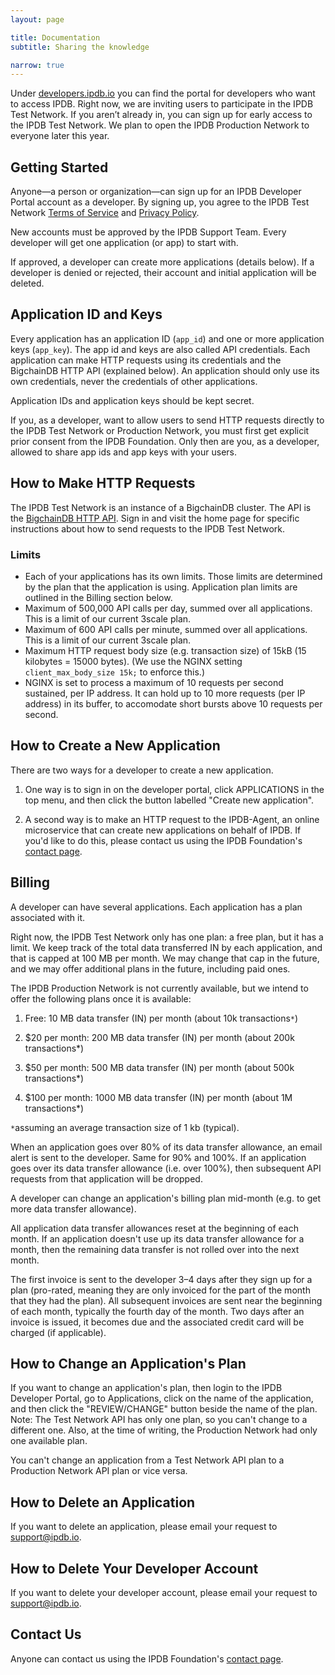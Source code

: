 ```yaml
---
layout: page

title: Documentation
subtitle: Sharing the knowledge

narrow: true
---
```


Under [developers.ipdb.io](https://developers.ipdb.io) you can find the portal for developers who want to access IPDB. Right now, we are inviting users to participate in the IPDB Test Network. If you aren’t already in, you can sign up for early access to the IPDB Test Network. We plan to open the IPDB Production Network to everyone later this year.

## Getting Started

Anyone—a person or organization—can sign up for an IPDB Developer Portal account as a developer. By signing up, you agree to the IPDB Test Network [Terms of Service](/terms/) and [Privacy Policy](/privacy/).

New accounts must be approved by the IPDB Support Team. Every developer will get one application (or app) to start with.

If approved, a developer can create more applications (details below). If a developer is denied or rejected, their account and initial application will be deleted.

## Application ID and Keys

Every application has an application ID (`app_id`) and one or more application keys (`app_key`). The app id and keys are also called API credentials. Each application can make HTTP requests using its credentials and the BigchainDB HTTP API (explained below). An application should only use its own credentials, never the credentials of other applications.

Application IDs and application keys should be kept secret.

If you, as a developer, want to allow users to send HTTP requests directly to the IPDB Test Network or Production Network, you must first get explicit prior consent from the IPDB Foundation. Only then are you, as a developer, allowed to share app ids and app keys with your users.

## How to Make HTTP Requests

The IPDB Test Network is an instance of a BigchainDB cluster. The API is the [BigchainDB HTTP API](https://docs.bigchaindb.com/projects/server/en/latest/drivers-clients/http-client-server-api.html). Sign in and visit the home page for specific instructions about how to send requests to the IPDB Test Network.

### Limits

- Each of your applications has its own limits. Those limits are determined by the plan that the application is using. Application plan limits are outlined in the Billing section below.
- Maximum of 500,000 API calls per day, summed over all applications. This is a limit of our current 3scale plan.
- Maximum of 600 API calls per minute, summed over all applications. This is a limit of our current 3scale plan.
- Maximum HTTP request body size (e.g. transaction size) of 15kB (15 kilobytes = 15000 bytes). (We use the NGINX setting `client_max_body_size 15k;` to enforce this.)
- NGINX is set to process a maximum of 10 requests per second sustained, per IP address. It can hold up to 10 more requests (per IP address) in its buffer, to accomodate short bursts above 10 requests per second.

## How to Create a New Application

There are two ways for a developer to create a new application.

1. One way is to sign in on the developer portal, click APPLICATIONS in the top menu, and then click the button labelled "Create new application".

2. A second way is to make an HTTP request to the IPDB-Agent, an online microservice that can create new applications on behalf of IPDB. If you'd like to do this, please contact us using the IPDB Foundation's [contact page](/contact/).

## Billing

A developer can have several applications. Each application has a plan associated with it.

Right now, the IPDB Test Network only has one plan: a free plan, but it has a limit. We keep track of the total data transferred IN by each application, and that is capped at 100 MB per month. We may change that cap in the future, and we may offer additional plans in the future, including paid ones.

The IPDB Production Network is not currently available, but we intend to offer the following plans once it is available:

1. Free: 10 MB data transfer (IN) per month (about 10k transactions`*`)

2. $20 per month: 200 MB data transfer (IN) per month (about 200k transactions*)

3. $50 per month: 500 MB data transfer (IN) per month (about 500k transactions*)

4. $100 per month: 1000 MB data transfer (IN) per month (about 1M transactions*)

`*`assuming an average transaction size of 1 kb (typical).

When an application goes over 80% of its data transfer allowance, an email alert is sent to the developer. Same for 90% and 100%. If an application goes over its data transfer allowance (i.e. over 100%), then subsequent API requests from that application will be dropped.

A developer can change an application's billing plan mid-month (e.g. to get more data transfer allowance).

All application data transfer allowances reset at the beginning of each month. If an application doesn't use up its data transfer allowance for a month, then the remaining data transfer is not rolled over into the next month.

The first invoice is sent to the developer 3–4 days after they sign up for a plan (pro-rated, meaning they are only invoiced for the part of the month that they had the plan). All subsequent invoices are sent near the beginning of each month, typically the fourth day of the month. Two days after an invoice is issued, it becomes due and the associated credit card will be charged (if applicable).

## How to Change an Application's Plan

If you want to change an application's plan, then login to the IPDB Developer Portal, go to Applications, click on the name of the application, and then click the "REVIEW/CHANGE" button beside the name of the plan. Note: The Test Network API has only one plan, so you can't change to a different one. Also, at the time of writing, the Production Network had only one available plan.

You can't change an application from a Test Network API plan to a Production Network API plan or vice versa.

## How to Delete an Application

If you want to delete an application, please email your request to support@ipdb.io.

## How to Delete Your Developer Account

If you want to delete your developer account, please email your request to [support@ipdb.io](mailto:support@ipdb.io).

## Contact Us

Anyone can contact us using the IPDB Foundation's [contact page](/contact/).
